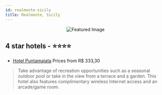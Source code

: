 ```yaml
---
id: realmonte-sicily
title: Realmonte, Sicily
---
```


<center><img src="https://i.travelapi.com/hotels/2000000/1600000/1591700/1591620/b3ad8a56_z.jpg" alt="Featured Image" /></center>


##  4 star hotels - ⭐️⭐️⭐️⭐️

-    [Hotel Puntamajata](https://us.hurb.com/hotels/realmonte/hotel-puntamajata-JNP-JP258869?cmp=18055) Prices from R$ 333,30
   > Take advantage of recreation opportunities such as a seasonal outdoor pool or take in the view from a terrace and a garden. This hotel also features complimentary wireless Internet access and an arcade/game room.
